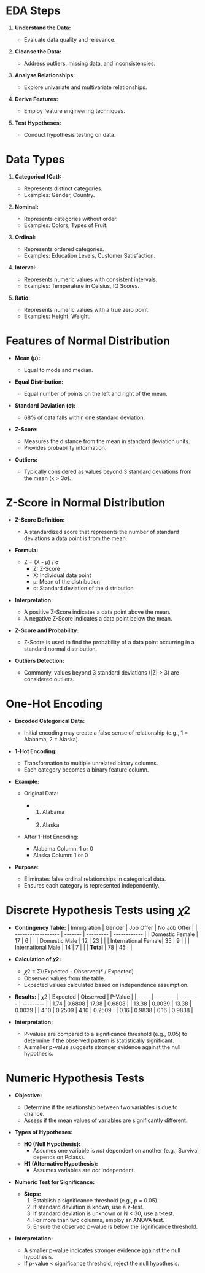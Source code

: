 # EDA Steps

1. **Understand the Data:**
   - Evaluate data quality and relevance.

2. **Cleanse the Data:**
   - Address outliers, missing data, and inconsistencies.

3. **Analyse Relationships:**
   - Explore univariate and multivariate relationships.

4. **Derive Features:**
   - Employ feature engineering techniques.

5. **Test Hypotheses:**
   - Conduct hypothesis testing on data.


# Data Types

1. **Categorical (Cat):**
   - Represents distinct categories.
   - Examples: Gender, Country.

2. **Nominal:**
   - Represents categories without order.
   - Examples: Colors, Types of Fruit.

3. **Ordinal:**
   - Represents ordered categories.
   - Examples: Education Levels, Customer Satisfaction.

4. **Interval:**
   - Represents numeric values with consistent intervals.
   - Examples: Temperature in Celsius, IQ Scores.

5. **Ratio:**
   - Represents numeric values with a true zero point.
   - Examples: Height, Weight.
# Features of Normal Distribution

- **Mean (μ):**
  - Equal to mode and median.

- **Equal Distribution:**
  - Equal number of points on the left and right of the mean.

- **Standard Deviation (σ):**
  - 68% of data falls within one standard deviation.

- **Z-Score:**
  - Measures the distance from the mean in standard deviation units.
  - Provides probability information.

- **Outliers:**
  - Typically considered as values beyond 3 standard deviations from the mean (x > 3σ).


# Z-Score in Normal Distribution

- **Z-Score Definition:**
  - A standardized score that represents the number of standard deviations a data point is from the mean.

- **Formula:**
  - Z = (X - μ) / σ
    - Z: Z-Score
    - X: Individual data point
    - μ: Mean of the distribution
    - σ: Standard deviation of the distribution

- **Interpretation:**
  - A positive Z-Score indicates a data point above the mean.
  - A negative Z-Score indicates a data point below the mean.

- **Z-Score and Probability:**
  - Z-Score is used to find the probability of a data point occurring in a standard normal distribution.

- **Outliers Detection:**
  - Commonly, values beyond 3 standard deviations (|Z| > 3) are considered outliers.


# One-Hot Encoding

- **Encoded Categorical Data:**
  - Initial encoding may create a false sense of relationship (e.g., 1 = Alabama, 2 = Alaska).

- **1-Hot Encoding:**
  - Transformation to multiple unrelated binary columns.
  - Each category becomes a binary feature column.

- **Example:**
  - Original Data:
    - 1. Alabama
    - 2. Alaska

  - After 1-Hot Encoding:
    - Alabama Column: 1 or 0
    - Alaska Column: 1 or 0

- **Purpose:**
  - Eliminates false ordinal relationships in categorical data.
  - Ensures each category is represented independently.

# Discrete Hypothesis Tests using 𝜒2

- **Contingency Table:**
  | Immigration        | Gender  | Job Offer | No Job Offer |
  | ------------------ | ------- | --------- | ------------ |
  | Domestic Female    | 17      | 6         |              |
  | Domestic Male      | 12      | 23        |              |
  | International Female| 35      | 9         |              |
  | International Male  | 14      | 7         |              |
  | **Total**           | 78      | 45        |              |

- **Calculation of 𝜒2:**
  - 𝜒2 = Σ((Expected - Observed)² / Expected)
  - Observed values from the table.
  - Expected values calculated based on independence assumption.

- **Results:**
  | 𝜒2    | Expected | Observed | P-Value   |
  | ----- | -------- | -------- | --------- |
  | 1.74  | 0.6808   | 17.38    | 0.6808    |
  | 13.38 | 0.0039   | 13.38    | 0.0039    |
  | 4.10  | 0.2509   | 4.10     | 0.2509    |
  | 0.16  | 0.9838   | 0.16     | 0.9838    |

- **Interpretation:**
  - P-values are compared to a significance threshold (e.g., 0.05) to determine if the observed pattern is statistically significant.
  - A smaller p-value suggests stronger evidence against the null hypothesis.

# Numeric Hypothesis Tests

- **Objective:**
  - Determine if the relationship between two variables is due to chance.
  - Assess if the mean values of variables are significantly different.

- **Types of Hypotheses:**
  - **H0 (Null Hypothesis):**
    - Assumes one variable is *not* dependent on another (e.g., Survival depends on Pclass).
  - **H1 (Alternative Hypothesis):**
    - Assumes variables are *not* independent.

- **Numeric Test for Significance:**
  - **Steps:**
    1. Establish a significance threshold (e.g., p = 0.05).
    2. If standard deviation is known, use a z-test.
    3. If standard deviation is unknown or N < 30, use a t-test.
    4. For more than two columns, employ an ANOVA test.
    5. Ensure the observed p-value is below the significance threshold.

- **Interpretation:**
  - A smaller p-value indicates stronger evidence against the null hypothesis.
  - If p-value < significance threshold, reject the null hypothesis.
